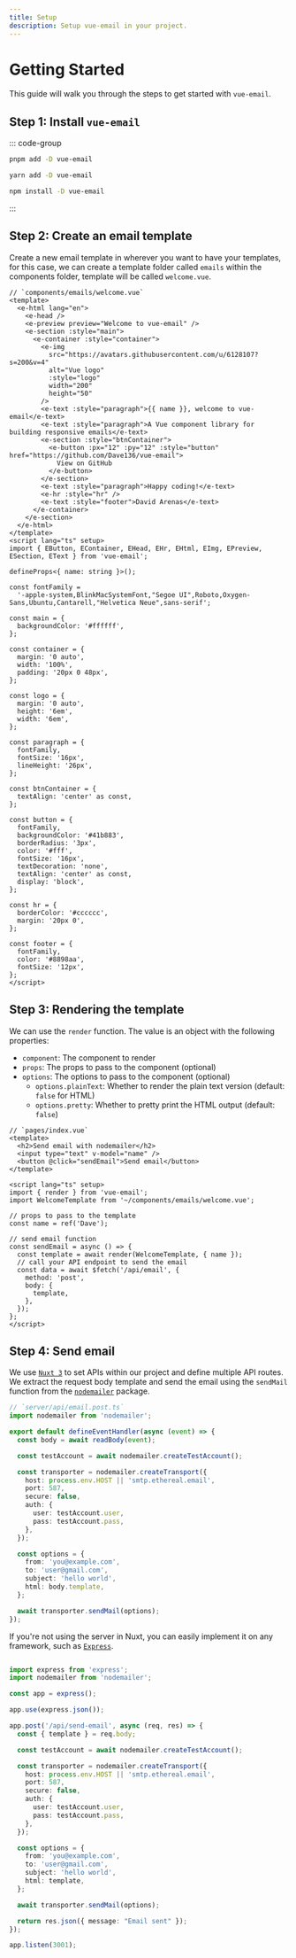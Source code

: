 ```yaml
---
title: Setup
description: Setup vue-email in your project.
---
```


# Getting Started

This guide will walk you through the steps to get started with `vue-email`.

## Step 1: Install `vue-email`

::: code-group
  ```bash [pnpm]
  pnpm add -D vue-email
  ```
  ```bash [yarn]
  yarn add -D vue-email
  ```
  ```bash [npm]
  npm install -D vue-email
  ```
:::

## Step 2: Create an email template

Create a new email template in wherever you want to have your templates, for this case, we can create a template folder called `emails` within the components folder, template will be called `welcome.vue`.

```vue
// `components/emails/welcome.vue`
<template>
  <e-html lang="en">
    <e-head />
    <e-preview preview="Welcome to vue-email" />
    <e-section :style="main">
      <e-container :style="container">
        <e-img
          src="https://avatars.githubusercontent.com/u/6128107?s=200&v=4"
          alt="Vue logo"
          :style="logo"
          width="200"
          height="50"
        />
        <e-text :style="paragraph">{{ name }}, welcome to vue-email</e-text>
        <e-text :style="paragraph">A Vue component library for building responsive emails</e-text>
        <e-section :style="btnContainer">
          <e-button :px="12" :py="12" :style="button" href="https://github.com/Dave136/vue-email">
            View on GitHub
          </e-button>
        </e-section>
        <e-text :style="paragraph">Happy coding!</e-text>
        <e-hr :style="hr" />
        <e-text :style="footer">David Arenas</e-text>
      </e-container>
    </e-section>
  </e-html>
</template>
<script lang="ts" setup>
import { EButton, EContainer, EHead, EHr, EHtml, EImg, EPreview, ESection, EText } from 'vue-email';

defineProps<{ name: string }>();

const fontFamily =
  '-apple-system,BlinkMacSystemFont,"Segoe UI",Roboto,Oxygen-Sans,Ubuntu,Cantarell,"Helvetica Neue",sans-serif';

const main = {
  backgroundColor: '#ffffff',
};

const container = {
  margin: '0 auto',
  width: '100%',
  padding: '20px 0 48px',
};

const logo = {
  margin: '0 auto',
  height: '6em',
  width: '6em',
};

const paragraph = {
  fontFamily,
  fontSize: '16px',
  lineHeight: '26px',
};

const btnContainer = {
  textAlign: 'center' as const,
};

const button = {
  fontFamily,
  backgroundColor: '#41b883',
  borderRadius: '3px',
  color: '#fff',
  fontSize: '16px',
  textDecoration: 'none',
  textAlign: 'center' as const,
  display: 'block',
};

const hr = {
  borderColor: '#cccccc',
  margin: '20px 0',
};

const footer = {
  fontFamily,
  color: '#8898aa',
  fontSize: '12px',
};
</script>
```

## Step 3: Rendering the template

We can use the `render` function. The value is an object with the following properties:

- `component`: The component to render
- `props`: The props to pass to the component (optional)
- `options`: The options to pass to the component (optional)
  - `options.plainText`: Whether to render the plain text version (default: `false` for HTML)
  - `options.pretty`: Whether to pretty print the HTML output (default: `false`)


```vue
// `pages/index.vue`
<template>
  <h2>Send email with nodemailer</h2>
  <input type="text" v-model="name" />
  <button @click="sendEmail">Send email</button>
</template>

<script lang="ts" setup>
import { render } from 'vue-email';
import WelcomeTemplate from '~/components/emails/welcome.vue';

// props to pass to the template
const name = ref('Dave');

// send email function
const sendEmail = async () => {
  const template = await render(WelcomeTemplate, { name });
  // call your API endpoint to send the email
  const data = await $fetch('/api/email', {
    method: 'post',
    body: {
      template,
    },
  });
};
</script>
```

## Step 4: Send email

We use [`Nuxt 3`](https://nuxt.com/) to set APIs within our project and define multiple API routes. We extract the request body template and send the email using the `sendMail` function from the [`nodemailer`](https://nodemailer.com/about/) package.



```ts
// `server/api/email.post.ts`
import nodemailer from 'nodemailer';

export default defineEventHandler(async (event) => {
  const body = await readBody(event);

  const testAccount = await nodemailer.createTestAccount();

  const transporter = nodemailer.createTransport({
    host: process.env.HOST || 'smtp.ethereal.email',
    port: 587,
    secure: false,
    auth: {
      user: testAccount.user,
      pass: testAccount.pass,
    },
  });

  const options = {
    from: 'you@example.com',
    to: 'user@gmail.com',
    subject: 'hello world',
    html: body.template,
  };

  await transporter.sendMail(options);
});
```

If you're not using the server in Nuxt, you can easily implement it on any framework, such as [`Express`](https://expressjs.com/).

```ts

import express from 'express';
import nodemailer from 'nodemailer';

const app = express();

app.use(express.json());

app.post('/api/send-email', async (req, res) => {
  const { template } = req.body;

  const testAccount = await nodemailer.createTestAccount();

  const transporter = nodemailer.createTransport({
    host: process.env.HOST || 'smtp.ethereal.email',
    port: 587,
    secure: false,
    auth: {
      user: testAccount.user,
      pass: testAccount.pass,
    },
  });

  const options = {
    from: 'you@example.com',
    to: 'user@gmail.com',
    subject: 'hello world',
    html: template,
  };

  await transporter.sendMail(options);

  return res.json({ message: "Email sent" });
});

app.listen(3001);


```
